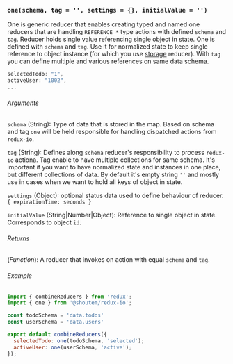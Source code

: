 ### `one(schema, tag = '', settings = {}, initialValue = '')`
One is generic reducer that enables creating typed and named one reducers that are handling
`REFERENCE_*` type actions with defined `schema` and `tag`. Reducer holds single value referencing single object in state.
One is defined with `schema` and `tag`. Use it for normalized state to keep single reference to object instance
(for which you use [storage](collection.md) reducer). With `tag` you can define multiple and various references on same
data schema.

```javascript
selectedTodo: "1",
activeUser: "1002",
...
```

###### Arguments
`schema` (String): Type of data that is stored in the map. Based on schema and tag `one` will be held responsible
for handling dispatched actions from `redux-io`.

`tag` (String): Defines along `schema` reducer's responsibility to process `redux-io` actiona. Tag enable to have
multiple collections for same schema. It's important if you want to have normalized state and instances in one place,
but different collections of data. By default it's empty string `''` and mostly use in cases when we want to hold all
keys of object in state.

`settings` (Object): optional status data used to define behaviour of reducer.
``` { expirationTime: seconds } ```

`initialValue` (String|Number|Object): Reference to single object in state. Corresponds to object `id`.

###### Returns
(*Function*): A reducer that invokes on action with equal `schema` and `tag`.

###### Example

```javascript
import { combineReducers } from 'redux';
import { one } from '@shoutem/redux-io';

const todoSchema = 'data.todos'
const userSchema = 'data.users'

export default combineReducers({
  selectedTodo: one(todoSchema, 'selected');
  activeUser: one(userSchema, 'active');  
});

```
